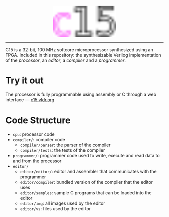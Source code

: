 <p align="center">
    <img src='logo.svg?raw=true' height="100px">
</p>

---

C15 is a 32-bit, 100 MHz softcore microprocessor synthesized using an FPGA. Included in this repository: the synthesizable Verilog implementation of the *processor*, an *editor*, a *compiler* and a *programmer*. 

# Try it out
The processor is fully programmable using assembly or C through a web interface — [c15.vldr.org](https://c15.vldr.org)

# Code Structure

- `cpu`: processor code
- `compiler/`: compiler code
    - `compiler/parser`: the parser of the compiler
    - `compiler/tests`: the tests of the compiler
- `programmer/`: programmer code used to write, execute and read data to and from the processor
- `editor/`
    - `editor/editor/`: editor and assembler that communicates with the programmer
    - `editor/compiler`: bundled version of the compiler that the editor uses
    - `editor/samples`: sample C programs that can be loaded into the editor
    - `editor/img`: all images used by the editor
    - `editor/vs`: files used by the editor